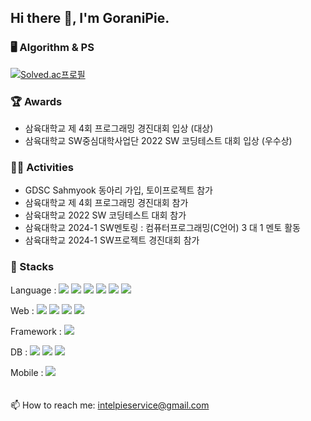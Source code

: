 ## Hi there 👋, I'm GoraniPie.

### 🖥️ Algorithm & PS
[![Solved.ac프로필](http://mazassumnida.wtf/api/mini/generate_badge?boj=goranipie)](https://solved.ac/goranipie)


### 🏆 Awards
- 삼육대학교 제 4회 프로그래밍 경진대회 입상 (대상)
- 삼육대학교 SW중심대학사업단 2022 SW 코딩테스트 대회 입상 (우수상)


### 🏃‍♂️ Activities
- GDSC Sahmyook 동아리 가입, 토이프로젝트 참가
- 삼육대학교 제 4회 프로그래밍 경진대회 참가
- 삼육대학교 2022 SW 코딩테스트 대회 참가
- 삼육대학교 2024-1 SW멘토링 : 컴퓨터프로그래밍(C언어) 3 대 1 멘토 활동
- 삼육대학교 2024-1 SW프로젝트 경진대회 참가


### 🚀 Stacks
Language :
<img src="https://img.shields.io/badge/-C++-00599C?style=flat&logo=C%2B%2B&logoColor=white"/> 
<img src="https://img.shields.io/badge/-C-A8B9CC?style=flat&logo=C&logoColor=white"/> 
<img src="https://img.shields.io/badge/-C%23-239120?style=flat&logo=c-sharp&logoColor=white"/> 
<img src="https://img.shields.io/badge/-Python-3776AB?style=flat&logo=Python&logoColor=white"/> 
<img src="https://img.shields.io/badge/-Kotlin-7F52FF?style=flat&logo=Kotlin&logoColor=black"/> 
<img src="https://img.shields.io/badge/-Java-007396?style=flat&logo=Java&logoColor=white"/> 

Web :
<img src="https://img.shields.io/badge/-HTML-E34F26?style=flat&logo=HTML5&logoColor=white"/> 
<img src="https://img.shields.io/badge/-CSS-1572B6?style=flat&logo=CSS3&logoColor=white"/> 
<img src="https://img.shields.io/badge/-JavaScript-F7DF1E?style=flat&logo=JavaScript&logoColor=white"/> 
<img src="https://img.shields.io/badge/-Bootstrap-563D7C?style=flat&logo=Bootstrap&logoColor=white"/> 

Framework :
<img src="https://img.shields.io/badge/-Django-092E20?style=flat&logo=Django&logoColor=white"/>

DB :
<img src="https://img.shields.io/badge/-MariaDB-003545?style=flat&logo=MariaDB&logoColor=white"/>
<img src="https://img.shields.io/badge/-SQLite-003B57?style=flat&logo=SQLite&logoColor=white"/>
<img src="https://img.shields.io/badge/-Firebase-FFCA28?style=flat&logo=Firebase&logoColor=white"/>

Mobile :
<img src="https://img.shields.io/badge/-Android-3DDC84?style=flat&logo=Android&logoColor=white"/>
<br/>
<br/>
<br/>
📫 How to reach me: intelpieservice@gmail.com
